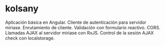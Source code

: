 # kolsany
Aplicación básica en Angular. Cliente de autenticación para servidor miriase. Enrutamiento de cliente. Validación con formulario reactivo. CORS. Llamadas AJAX al servidor miriase con RxJS. Control de la sesión AJAX check con localstorage.
